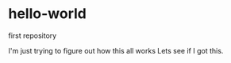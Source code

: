 # hello-world
first repository

I'm just trying to figure out how this all works
Lets see if I got this.
